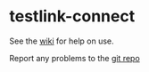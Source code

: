 # testlink-connect

See the [wiki](https://github.com/mvndaai/testlink-connect/wiki) for help on use.

Report any problems to the [git repo](https://github.com/mvndaai/testlink-connect)
